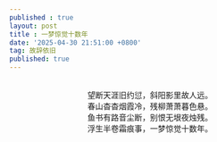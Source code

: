 ```yaml
---
published : true 
layout: post
title : 一梦惊觉十数年
date: '2025-04-30 21:51:00 +0800'
tag: 故辞依旧
published: true
---
```


<br>
<div style="text-align:center;">
望断天涯旧约愆，斜阳影里故人远。
<br>
春山杳杳烟霞冷，残柳萧萧暮色悬。
<br>
鱼书有路音尘断，别恨无垠夜烛残。
<br>
浮生半卷霜痕事，一梦惊觉十数年。
<br>
</div>
